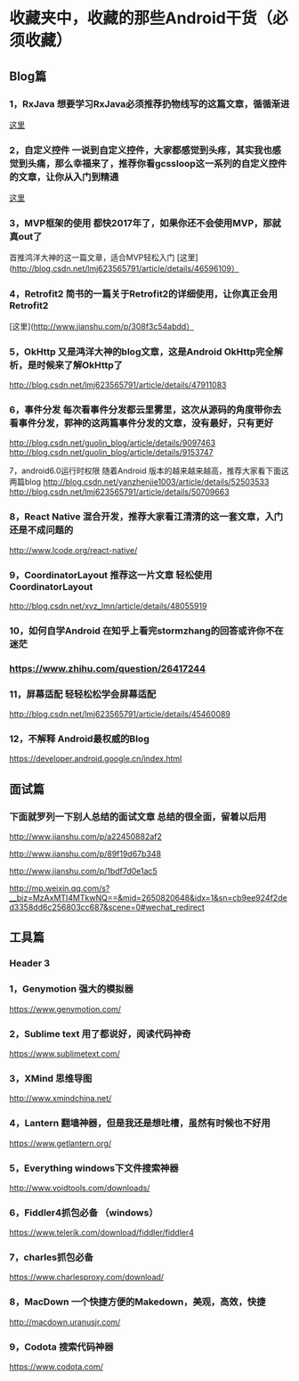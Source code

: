 #  收藏夹中，收藏的那些Android干货（必须收藏）

## Blog篇

### 1，RxJava  想要学习RxJava必须推荐扔物线写的这篇文章，循循渐进
[这里](http://gank.io/post/560e15be2dca930e00da1083)

### 2，自定义控件  一说到自定义控件，大家都感觉到头疼，其实我也感觉到头痛，那么幸福来了，推荐你看gcssloop这一系列的自定义控件的文章，让你从入门到精通
[这里](http://www.gcssloop.com/customview/CustomViewIndex)

### 3，MVP框架的使用  都快2017年了，如果你还不会使用MVP，那就真out了
首推鸿洋大神的这一篇文章，适合MVP轻松入门
[这里](http://blog.csdn.net/lmj623565791/article/details/46596109）

### 4，Retrofit2   简书的一篇关于Retrofit2的详细使用，让你真正会用Retrofit2
[这里](http://www.jianshu.com/p/308f3c54abdd）

### 5，OkHttp   又是鸿洋大神的blog文章，这是Android OkHttp完全解析，是时候来了解OkHttp了
http://blog.csdn.net/lmj623565791/article/details/47911083

### 6，事件分发 每次看事件分发都云里雾里，这次从源码的角度带你去看事件分发，郭神的这两篇事件分发的文章，没有最好，只有更好
http://blog.csdn.net/guolin_blog/article/details/9097463
http://blog.csdn.net/guolin_blog/article/details/9153747

7，android6.0运行时权限  随着Android 版本的越来越来越高，推荐大家看下面这两篇blog
http://blog.csdn.net/yanzhenjie1003/article/details/52503533
http://blog.csdn.net/lmj623565791/article/details/50709663

### 8，React Native 混合开发，推荐大家看江清清的这一套文章，入门还是不成问题的
http://www.lcode.org/react-native/

### 9，CoordinatorLayout  推荐这一片文章 轻松使用CoordinatorLayout
http://blog.csdn.net/xyz_lmn/article/details/48055919

### 10，如何自学Android  在知乎上看完stormzhang的回答或许你不在迷茫
### https://www.zhihu.com/question/26417244

### 11，屏幕适配  轻轻松松学会屏幕适配
http://blog.csdn.net/lmj623565791/article/details/45460089

### 12，不解释 Android最权威的Blog
https://developer.android.google.cn/index.html

## 面试篇

### 下面就罗列一下别人总结的面试文章 总结的很全面，留着以后用

http://www.jianshu.com/p/a22450882af2

http://www.jianshu.com/p/89f19d67b348

http://www.jianshu.com/p/1bdf7d0e1ac5

http://mp.weixin.qq.com/s?__biz=MzAxMTI4MTkwNQ==&mid=2650820648&idx=1&sn=cb9ee924f2ded3358dd6c256803cc687&scene=0#wechat_redirect
## 工具篇
### Header 3

### 1，Genymotion 强大的模拟器
https://www.genymotion.com/

### 2，Sublime text  用了都说好，阅读代码神奇
https://www.sublimetext.com/

### 3，XMind  思维导图
http://www.xmindchina.net/

### 4，Lantern  翻墙神器，但是我还是想吐槽，虽然有时候也不好用
https://www.getlantern.org/

### 5，Everything  windows下文件搜索神器
http://www.voidtools.com/downloads/

### 6，Fiddler4抓包必备 （windows）
https://www.telerik.com/download/fiddler/fiddler4

### 7，charles抓包必备
https://www.charlesproxy.com/download/

### 8，MacDown 一个快捷方便的Makedown，美观，高效，快捷
http://macdown.uranusjr.com/

### 9，Codota 搜索代码神器
https://www.codota.com/
